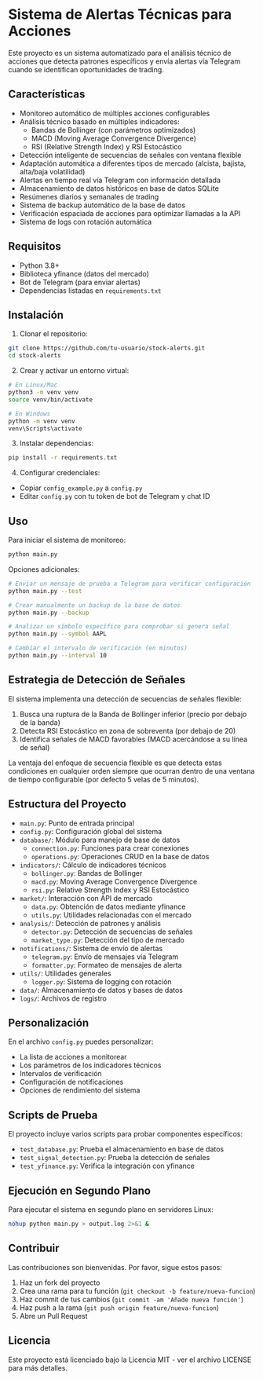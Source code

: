 # Sistema de Alertas Técnicas para Acciones

Este proyecto es un sistema automatizado para el análisis técnico de acciones que detecta patrones específicos y envía alertas vía Telegram cuando se identifican oportunidades de trading.

## Características

- Monitoreo automático de múltiples acciones configurables
- Análisis técnico basado en múltiples indicadores:
  - Bandas de Bollinger (con parámetros optimizados)
  - MACD (Moving Average Convergence Divergence)
  - RSI (Relative Strength Index) y RSI Estocástico
- Detección inteligente de secuencias de señales con ventana flexible
- Adaptación automática a diferentes tipos de mercado (alcista, bajista, alta/baja volatilidad)
- Alertas en tiempo real vía Telegram con información detallada
- Almacenamiento de datos históricos en base de datos SQLite
- Resúmenes diarios y semanales de trading
- Sistema de backup automático de la base de datos
- Verificación espaciada de acciones para optimizar llamadas a la API
- Sistema de logs con rotación automática

## Requisitos

- Python 3.8+
- Biblioteca yfinance (datos del mercado)
- Bot de Telegram (para enviar alertas)
- Dependencias listadas en `requirements.txt`

## Instalación

1. Clonar el repositorio:
```bash
git clone https://github.com/tu-usuario/stock-alerts.git
cd stock-alerts
```

2. Crear y activar un entorno virtual:
```bash
# En Linux/Mac
python3 -m venv venv
source venv/bin/activate

# En Windows
python -m venv venv
venv\Scripts\activate
```

3. Instalar dependencias:
```bash
pip install -r requirements.txt
```

4. Configurar credenciales:
- Copiar `config_example.py` a `config.py`
- Editar `config.py` con tu token de bot de Telegram y chat ID

## Uso

Para iniciar el sistema de monitoreo:

```bash
python main.py
```

Opciones adicionales:

```bash
# Enviar un mensaje de prueba a Telegram para verificar configuración
python main.py --test

# Crear manualmente un backup de la base de datos
python main.py --backup

# Analizar un símbolo específico para comprobar si genera señal
python main.py --symbol AAPL

# Cambiar el intervalo de verificación (en minutos)
python main.py --interval 10
```

## Estrategia de Detección de Señales

El sistema implementa una detección de secuencias de señales flexible:

1. Busca una ruptura de la Banda de Bollinger inferior (precio por debajo de la banda)
2. Detecta RSI Estocástico en zona de sobreventa (por debajo de 20)
3. Identifica señales de MACD favorables (MACD acercándose a su línea de señal)

La ventaja del enfoque de secuencia flexible es que detecta estas condiciones en cualquier orden siempre que ocurran dentro de una ventana de tiempo configurable (por defecto 5 velas de 5 minutos).

## Estructura del Proyecto

- `main.py`: Punto de entrada principal
- `config.py`: Configuración global del sistema
- `database/`: Módulo para manejo de base de datos
  - `connection.py`: Funciones para crear conexiones
  - `operations.py`: Operaciones CRUD en la base de datos
- `indicators/`: Cálculo de indicadores técnicos
  - `bollinger.py`: Bandas de Bollinger
  - `macd.py`: Moving Average Convergence Divergence
  - `rsi.py`: Relative Strength Index y RSI Estocástico
- `market/`: Interacción con API de mercado
  - `data.py`: Obtención de datos mediante yfinance
  - `utils.py`: Utilidades relacionadas con el mercado
- `analysis/`: Detección de patrones y análisis
  - `detector.py`: Detección de secuencias de señales
  - `market_type.py`: Detección del tipo de mercado
- `notifications/`: Sistema de envío de alertas
  - `telegram.py`: Envío de mensajes vía Telegram
  - `formatter.py`: Formateo de mensajes de alerta
- `utils/`: Utilidades generales
  - `logger.py`: Sistema de logging con rotación
- `data/`: Almacenamiento de datos y bases de datos
- `logs/`: Archivos de registro

## Personalización

En el archivo `config.py` puedes personalizar:

- La lista de acciones a monitorear
- Los parámetros de los indicadores técnicos
- Intervalos de verificación
- Configuración de notificaciones
- Opciones de rendimiento del sistema

## Scripts de Prueba

El proyecto incluye varios scripts para probar componentes específicos:

- `test_database.py`: Prueba el almacenamiento en base de datos
- `test_signal_detection.py`: Prueba la detección de señales
- `test_yfinance.py`: Verifica la integración con yfinance

## Ejecución en Segundo Plano

Para ejecutar el sistema en segundo plano en servidores Linux:

```bash
nohup python main.py > output.log 2>&1 &
```

## Contribuir

Las contribuciones son bienvenidas. Por favor, sigue estos pasos:

1. Haz un fork del proyecto
2. Crea una rama para tu función (`git checkout -b feature/nueva-funcion`)
3. Haz commit de tus cambios (`git commit -am 'Añade nueva función'`)
4. Haz push a la rama (`git push origin feature/nueva-funcion`)
5. Abre un Pull Request

## Licencia

Este proyecto está licenciado bajo la Licencia MIT - ver el archivo LICENSE para más detalles.

